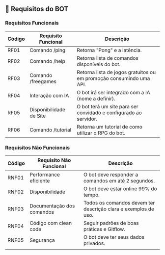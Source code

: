 
## 🐣 Requisitos do BOT

### Requisitos Funcionais

| Código  | Requisito Funcional  |  Descrição  |  
|---|---|---|
| RF01  | Comando /ping  |  Retorna "Pong" e a latência. | 
| RF02  | Comando /help  |  Retorna lista de comandos disponíveis do bot. | 
| RF03  | Comando /freegames  |  Retorna lista de jogos gratuitos ou em promoção consumindo uma API.|
| RF04  | Interação com IA   |   O bot irá ser integrado com a IA (nome a definir). |
| RF05 |  Disponibilidade de Site  | O bot terá um site para ser convidado e configurado ao servidor.   |
| RF06 | Comando /tutorial   |  Retorna um tutorial de como utilizar o RPG do bot.   |




### Requisitos Não Funcionais

| Código  | Requisito Não Funcional  |  Descrição  |  
|---|---|---|
|RNF01 |   Performance eficiente |   O bot deve responder a comandos em até 2 segundos.|
|RNF02 |   Disponibilidade   | O bot deve estar online 99% do tempo.|
|RNF03  |  Documentação dos comandos  |  Todos os comandos devem ter descrição clara e exemplos de uso.|
|RNF04  |  Código com clean code  |  Seguir padrões de boas práticas e Gitflow.|
|RNF05  |  Segurança | O bot deve ter seus dados privados. |
|  |    |    |
